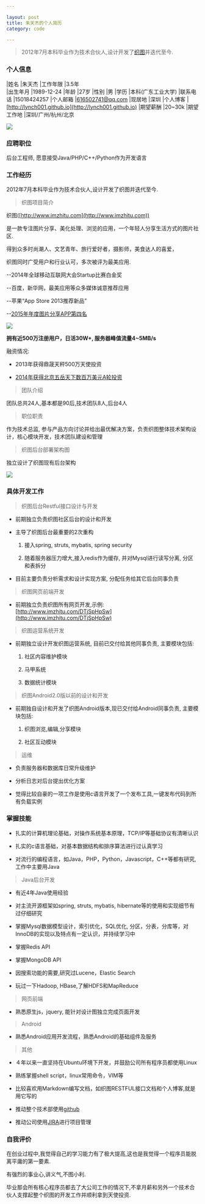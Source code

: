 ```yaml
---

layout: post
title: 朱天杰的个人简历
category: code

---
```


> 2012年7月本科毕业作为技术合伙人,设计开发了[织图](http://imzhitu.com)并迭代至今.

<!--more-->

### 个人信息

|姓名       |朱天杰         |工作年限   |3.5年                                
|出生年月   |1989-12-24     |年龄       |27岁
|性别       |男             |学历       |本科(广东工业大学)
|联系电话   |15018424257    |个人邮箱   |616502741@qq.com
|现居地     |深圳           |个人博客   |[http://lynch001.github.io](http://lynch001.github.io)
|期望薪酬   |20~30k         |期望工作地 |深圳/广州/杭州/北京

![](http://7xk4li.com1.z0.glb.clouddn.com/github/16010505.jpg)

### 应聘职位

后台工程师, 愿意接受Java/PHP/C++/Python作为开发语言

### 工作经历

2012年7月本科毕业作为技术合伙人,设计开发了织图并迭代至今.

> 织图项目简介

织图([http://www.imzhitu.com](http://www.imzhitu.com))

是一款专注图片分享、美化处理、浏览的应用，一个年轻人分享生活方式的图片社区.

得到众多时尚潮人、文艺青年、旅行爱好者，摄影师，美食达人的喜爱，

织图同时广受用户和行业认可，多次被评为最美应用.

--2014年全球移动互联网大会Startup比赛白金奖

--百度，新华网，最美应用等众多媒体诚意推荐应用

--苹果“App Store 2013推荐新品”

--[2015年年度图片分享APP第四名](https://mp.weixin.qq.com/s?__biz=MjM5Njk3NTk0MQ==&mid=401264646&idx=1&sn=51cd5c33c16eac3fbb3905442ad97167&scene=1&srcid=0105qNcNVYLb5EMoDort5InQ&ascene=1&uin=MjI4NDUxMjY2MQ%3D%3D&devicetype=webwx&version=70000001&pass_ticket=ymmh3vU5hH3mFSJraLbMEOu2zhlaoO3ziZvX%2BfgB6leD9Vv6UfO4q2Exvig%2B8MCu)

![](http://7xk4li.com1.z0.glb.clouddn.com/github%2F16010604.jpg)

**拥有近500万注册用户，日活30W+, 服务器峰值流量4~5MB/s**

融资情况:

* 2013年获得鼎晟天秤500万天使投资

* [2014年获得北京五岳天下数百万美元A轮投资](http://m.cyzone.cn/a/20150209/269719.html?plg_nld=1&plg_uin=1&plg_auth=1&plg_nld=1&plg_usr=1&plg_vkey=1&plg_dev=1)

> 团队介绍

团队总共24人,基本都是90后,技术团队8人,后台4人

> 职位职责

作为技术总监, 参与产品方向讨论并给出最优解决方案，负责织图整体技术架构设计，核心模块开发，技术团队建设和管理

> 织图后台部署架构图

独立设计了织图现有后台架构

![](http://7xk4li.com1.z0.glb.clouddn.com/github/16010601.jpg)

### 具体开发工作

> 织图后台Restful接口设计与开发

* 前期独立负责织图社区后台的设计和开发

* 主导了织图后台最重要的2次重构

    1. 接入spring, struts, mybatis, spring security

    2. 随着服务器压力增大,接入redis作为缓存, 并对Mysql进行读写分离, 分区和表拆分

* 目前主要负责分析需求和设计实现方案, 分配任务给其它后台同事负责

> 织图网页前端开发

* 前期独立负责织图所有网页开发,示例:[http://www.imzhitu.com/DTjSpHpSw](http://www.imzhitu.com/DTjSpHpSw)

> 织图运营系统开发

* 前期独立设计开发织图运营系统, 目前已交付给其他同事负责, 主要模块包括:

    1. 社区内容维护模块
    
    2. 马甲系统

    3. 数据统计模块

> 织图Android2.0版以前的设计和开发

* 前期独自设计和开发了织图Android版本,现已交付给Android同事负责, 主要模块包括:

    1. 织图浏览,编辑,分享模块

    2. 社区互动模块

> 运维

* 负责服务器和数据库日常升级维护

* 分析日志对后台提出优化方案

* 觉得比较自豪的一项工作是使用c语言开发了一个发布工具,一键发布代码到所有负载实例

### 掌握技能

* 扎实的计算机理论基础，对操作系统基本原理，TCP/IP等基础协议有清晰认识

* 扎实的c语言基础，对基本数据结构和排序算法进行过认真学习

* 对流行的编程语言，如Java，PHP，Python，Javascript，C++等都有研究,工作中主要用Java

> Java后台开发

* 有近4年Java使用经验

* 对主流开源框架如spring, struts, mybatis, hibernate等的使用和实现细节有过仔细研究

* 掌握Mysql数据模型设计，索引优化，SQL优化, 分区，分表，分库等，对InnoDB的实现以及特点有一定认识，并持续学习中

* 掌握Redis API

* 掌握MongoDB API

* 因搜索功能的需要,研究过Lucene，Elastic Search

* 玩过一下Hadoop, HBase,了解HDFS和MapReduce

> 网页前端

* 熟悉原生js，jquery, 能针对设计图独立完成页面开发

> Android

* 熟悉Android应用开发流程，熟悉Android的基础组件及服务

> 其他

* ４年以来一直坚持在Ubuntu环境下开发，并鼓励公司所有程序员都使用Linux

* 熟练掌握shell script，linux常用命令，VIM等

* 比较喜欢用Markdown编写文档，如织图RESTFUL接口文档和个人博客,就是用它写的

* 推动整个技术部使用[github](https://github.com/lynch001)

* 推动公司使用[JIRA](https://www.atlassian.com/software/jira/)进行项目管理

### 自我评价

在创业过程中,我觉得自己的学习能力有了极大提高,这也是我觉得一个程序员能脱离平庸的第一要素.

有强烈的事业心,讲义气,不图小利.

毕业那会所有核心程序员都去了大公司工作的情况下,不拿月薪和另外一个技术合伙人支撑起整个织图的开发工作并顺利拿到天使投资.
